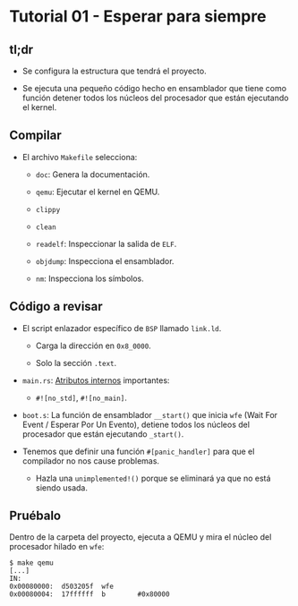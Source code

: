 # Tutorial 01 - Esperar para siempre

## tl;dr

* Se configura la estructura que tendrá el proyecto.

* Se ejecuta una pequeño código hecho en ensamblador que tiene como función detener todos los núcleos del procesador que están ejecutando el kernel.

## Compilar

* El archivo `Makefile` selecciona:
  
  * `doc`: Genera la documentación.
  
  * `qemu`: Ejecutar el kernel en QEMU.
  
  * `clippy`
  
  * `clean`
  
  * `readelf`: Inspeccionar la salida de `ELF`.
  
  * `objdump`: Inspecciona el ensamblador. 
  
  * `nm`: Inspecciona los símbolos.

## Código a revisar

* El script enlazador específico de `BSP` llamado `link.ld`.
  
  * Carga la dirección en `0x8_0000`.
  
  * Solo la sección `.text`.

* `main.rs`: [Atributos internos](https://doc.rust-lang.org/reference/attributes.html) importantes:
  
  * `#![no_std]`, `#![no_main]`.

* `boot.s`: La función de ensamblador `__start()` que inicia `wfe` (Wait For Event / Esperar Por Un Evento), detiene todos los núcleos del procesador que están ejecutando `_start()`. 

* Tenemos que definir una función `#[panic_handler]` para que el compilador no nos cause problemas.
  
  * Hazla una `unimplemented!()` porque se eliminará ya que no está siendo usada.

## Pruébalo

Dentro de la carpeta del proyecto, ejecuta a QEMU y mira el núcleo del procesador hilado en `wfe`:

```
$ make qemu
[...]
IN:
0x00080000:  d503205f  wfe
0x00080004:  17ffffff  b        #0x80000
```
